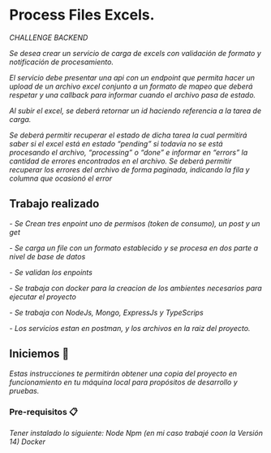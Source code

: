 # Process Files Excels.

_CHALLENGE BACKEND_

_Se desea crear un servicio de carga de excels con validación de formato y notificación de procesamiento._

_El servicio debe presentar una api con un endpoint que permita hacer un upload de un archivo excel conjunto a un formato de mapeo que deberá respetar y una callback para informar cuando el archivo pasa de estado._

_Al subir el excel, se deberá retornar un id haciendo referencia a la tarea de carga._

_Se deberá permitir recuperar el estado de dicha tarea la cual permitirá saber si el excel está en estado “pending” si todavía no se está procesando el archivo, “processing” o “done” e informar en “errors” la cantidad de errores encontrados en el archivo. Se deberá permitir recuperar los errores del archivo de forma paginada, indicando la fila y columna que ocasionó el error_


## Trabajo realizado

_- Se Crean tres enpoint uno de permisos (token de consumo), un post y un get_

_- Se carga un file con un formato establecido y se procesa en dos parte a nivel de base de datos_

_- Se validan los enpoints_

_- Se trabaja con docker para la creacion de los ambientes necesarios para ejecutar el proyecto_

_- Se trabaja con NodeJs, Mongo, ExpressJs y TypeScrips_

_- Los servicios estan en postman, y los archivos en la raiz del proyecto._


## Iniciemos 🚀

_Estas instrucciones te permitirán obtener una copia del proyecto en funcionamiento en tu máquina local para propósitos de desarrollo y pruebas._


### Pre-requisitos 📋

_Tener instalado lo siguiente:_
_Node_
_Npm (en mi caso trabajé coon la Versión 14)_
_Docker_